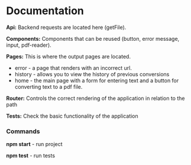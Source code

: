 # Documentation

**Api:**
Backend requests are located here (getFile).

**Components:**
Components that can be reused (button, error message, input, pdf-reader).

**Pages:**
This is where the output pages are located.

- error - a page that renders with an incorrect url.
- history - allows you to view the history of previous conversions
- home - the main page with a form for entering text and a button for converting text to a pdf file.

**Router:**
Сontrols the correct rendering of the application in relation to the path

**Tests:**
Сheck the basic functionality of the application

### Commands

**npm start** - run project

**npm test** - run tests
